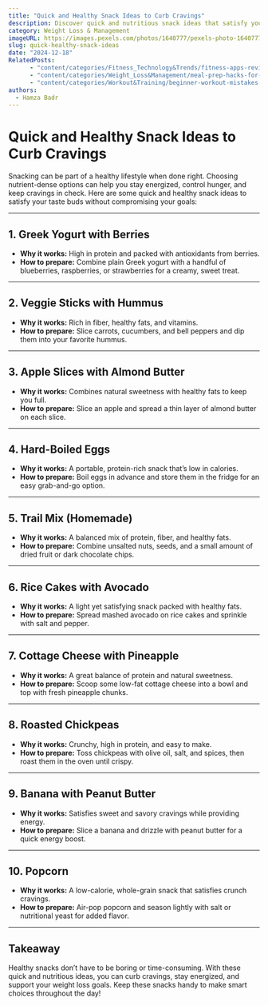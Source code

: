 ```yaml
---
title: "Quick and Healthy Snack Ideas to Curb Cravings"
description: Discover quick and nutritious snack ideas that satisfy your cravings without derailing your health goals.
category: Weight Loss & Management
imageURL: https://images.pexels.com/photos/1640777/pexels-photo-1640777.jpeg
slug: quick-healthy-snack-ideas
date: "2024-12-18"
RelatedPosts:
      - "content/categories/Fitness_Technology&Trends/fitness-apps-review.md"
      - "content/categories/Weight_Loss&Management/meal-prep-hacks-for-weight-loss.md"
      - "content/categories/Workout&Training/beginner-workout-mistakes.md"
authors:
  - Hamza Badr
---
```


# Quick and Healthy Snack Ideas to Curb Cravings

Snacking can be part of a healthy lifestyle when done right. Choosing nutrient-dense options can help you stay energized, control hunger, and keep cravings in check. Here are some quick and healthy snack ideas to satisfy your taste buds without compromising your goals:

---

## **1. Greek Yogurt with Berries**
- **Why it works:** High in protein and packed with antioxidants from berries.
- **How to prepare:** Combine plain Greek yogurt with a handful of blueberries, raspberries, or strawberries for a creamy, sweet treat.

---

## **2. Veggie Sticks with Hummus**
- **Why it works:** Rich in fiber, healthy fats, and vitamins.
- **How to prepare:** Slice carrots, cucumbers, and bell peppers and dip them into your favorite hummus.

---

## **3. Apple Slices with Almond Butter**
- **Why it works:** Combines natural sweetness with healthy fats to keep you full.
- **How to prepare:** Slice an apple and spread a thin layer of almond butter on each slice.

---

## **4. Hard-Boiled Eggs**
- **Why it works:** A portable, protein-rich snack that’s low in calories.
- **How to prepare:** Boil eggs in advance and store them in the fridge for an easy grab-and-go option.

---

## **5. Trail Mix (Homemade)**
- **Why it works:** A balanced mix of protein, fiber, and healthy fats.
- **How to prepare:** Combine unsalted nuts, seeds, and a small amount of dried fruit or dark chocolate chips.

---

## **6. Rice Cakes with Avocado**
- **Why it works:** A light yet satisfying snack packed with healthy fats.
- **How to prepare:** Spread mashed avocado on rice cakes and sprinkle with salt and pepper.

---

## **7. Cottage Cheese with Pineapple**
- **Why it works:** A great balance of protein and natural sweetness.
- **How to prepare:** Scoop some low-fat cottage cheese into a bowl and top with fresh pineapple chunks.

---

## **8. Roasted Chickpeas**
- **Why it works:** Crunchy, high in protein, and easy to make.
- **How to prepare:** Toss chickpeas with olive oil, salt, and spices, then roast them in the oven until crispy.

---

## **9. Banana with Peanut Butter**
- **Why it works:** Satisfies sweet and savory cravings while providing energy.
- **How to prepare:** Slice a banana and drizzle with peanut butter for a quick energy boost.

---

## **10. Popcorn**
- **Why it works:** A low-calorie, whole-grain snack that satisfies crunch cravings.
- **How to prepare:** Air-pop popcorn and season lightly with salt or nutritional yeast for added flavor.

---

## **Takeaway**
Healthy snacks don’t have to be boring or time-consuming. With these quick and nutritious ideas, you can curb cravings, stay energized, and support your weight loss goals. Keep these snacks handy to make smart choices throughout the day!
